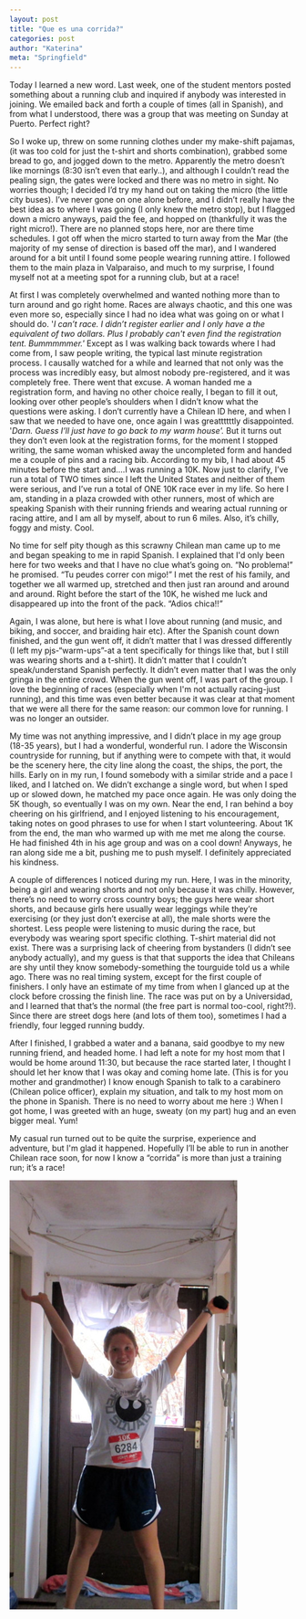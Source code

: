 ```yaml
---
layout: post
title: "Que es una corrida?"
categories: post
author: "Katerina"
meta: "Springfield"
---
```


Today I learned a new word. Last week, one of the student mentors posted something about a running club and inquired if anybody was interested in joining. We emailed back and forth a couple of times (all in Spanish), and from what I understood, there was a group that was meeting on Sunday at Puerto. Perfect right?

 So I woke up, threw on some running clothes under my make-shift pajamas, (it was too cold for just the t-shirt and shorts combination), grabbed some bread to go, and jogged down to the metro. Apparently the metro doesn’t like mornings (8:30 isn’t even that early..), and although I couldn’t read the pealing sign, the gates were locked and there was no metro in sight. No worries though; I decided I’d try my hand out on taking the micro (the little city buses). I’ve never gone on one alone before, and I didn’t really have the best idea as to where I was going (I only knew the metro stop), but I flagged down a micro anyways, paid the fee, and hopped on (thankfully it was the right micro!). There are no planned stops here, nor are there time schedules. I got off when the micro started to turn away from the Mar (the majority of my sense of direction is based off the mar), and I wandered around for a bit until I found some people wearing running attire. I followed them to the main plaza in Valparaiso, and much to my surprise, I found myself not at a meeting spot for a running club, but at a race!

At first I was completely overwhelmed and wanted nothing more than to turn around and go right home. Races are always chaotic, and this one was even more so, especially since I had no idea what was going on or what I should do. '_I can’t race. I didn’t register earlier and I only have a the equivalent of two dollars. Plus I probably can't even find the registration tent. Bummmmmer.'_ Except as I was walking back towards where I had come from, I saw people writing, the typical last minute registration process. I causally watched for a while and learned that not only was the process was incredibly easy, but almost nobody pre-registered, and it was completely free. There went that excuse. A woman handed me a registration form, and having no other choice really, I began to fill it out, looking over other people’s shoulders when I didn’t know what the questions were asking. I don’t currently have a Chilean ID here, and when I saw that we needed to have one, once again I was greattttttly disappointed. '_Darn. Guess I’ll just have to go back to my warm house'._ But it turns out they don’t even look at the registration forms, for the moment I stopped writing, the same woman whisked away the uncompleted form and handed me a couple of pins and a racing bib. According to my bib, I had about 45 minutes before the start and....I was running a 10K. Now just to clarify, I’ve run a total of TWO times since I left the United States and neither of them were serious, and I’ve run a total of ONE 10K race ever in my life. So here I am, standing in a plaza crowded with other runners, most of which are speaking Spanish with their running friends and wearing actual running or racing attire, and I am all by myself, about to run 6 miles. Also, it’s chilly, foggy and misty. Cool.

No time for self pity though as this scrawny Chilean man came up to me and began speaking to me in rapid Spanish. I explained that I'd only been here for two weeks and that I have no clue what’s going on. “No problema!” he promised. “Tu peudes correr con migo!” I met the rest of his family, and together we all warmed up, stretched and then just ran around and around and around. Right before the start of the 10K, he wished me luck and disappeared up into the front of the pack. “Adios chica!!”

Again, I was alone, but here is what I love about running (and music, and biking, and soccer, and braiding hair etc). After the Spanish count down finished, and the gun went off, it didn’t matter that I was dressed differently (I left my pjs-“warm-ups”-at a tent specifically for things like that, but I still was wearing shorts and a t-shirt). It didn’t matter that I couldn’t speak/understand Spanish perfectly. It didn’t even matter that I was the only gringa in the entire crowd. When the gun went off, I was part of the group. I love the beginning of races (especially when I'm not actually racing-just running), and this time was even better because it was clear at that moment that we were all there for the same reason: our common love for running. I was no longer an outsider.

 My time was not anything impressive, and I didn’t place in my age group (18-35 years), but I had a wonderful, wonderful run. I adore the Wisconsin countryside for running, but if anything were to compete with that, it would be the scenery here, the city line along the coast, the ships, the port, the hills. Early on in my run, I found somebody with a similar stride and a pace I liked, and I latched on. We didn’t exchange a single word, but when I sped up or slowed down, he matched my pace once again. He was only doing the 5K though, so eventually I was on my own. Near the end, I ran behind a boy cheering on his girlfriend, and I enjoyed listening to his encouragement, taking notes on good phrases to use for when I start volunteering. About 1K from the end, the man who warmed up with me met me along the course. He had finished 4th in his age group and was on a cool down! Anyways, he ran along side me a bit, pushing me to push myself. I definitely appreciated his kindness.

A couple of differences I noticed during my run. Here, I was in the minority, being a girl and wearing shorts and not only because it was chilly. However, there’s no need to worry cross country boys; the guys here wear short shorts, and because girls here usually wear leggings while they’re exercising (or they just don’t exercise at all), the male shorts were the shortest. Less people were listening to music during the race, but everybody was wearing sport specific clothing. T-shirt material did not exist. There was a surprising lack of cheering from bystanders (I didn’t see anybody actually), and my guess is that that supports the idea that Chileans are shy until they know somebody-something the tourguide told us a while ago. There was no real timing system, except for the first couple of finishers. I only have an estimate of my time from when I glanced up at the clock before crossing the finish line. The race was put on by a Universidad, and I learned that that’s the normal (the free part is normal too-cool, right?!). Since there are street dogs here (and lots of them too), sometimes I had a friendly, four legged running buddy.

After I finished, I grabbed a water and a banana, said goodbye to my new running friend, and headed home. I had left a note for my host mom that I would be home around 11:30, but because the race started later, I thought I should let her know that I was okay and coming home late. (This is for you mother and grandmother) I know enough Spanish to talk to a carabinero (Chilean police officer), explain my situation, and talk to my host mom on the phone in Spanish. There is no need to worry about me here :) When I got home, I was greeted with an huge, sweaty (on my part) hug and an even bigger meal. Yum!

My casual run turned out to be quite the surprise, experience and adventure, but I'm glad it happened. Hopefully I’ll be able to run in another Chilean race soon, for now I know a “corrida” is more than just a training run; it’s a race!

[![IMG_0395 - Version 2]( /assets/images/race.jpeg )]( /assets/images/race.jpeg )
